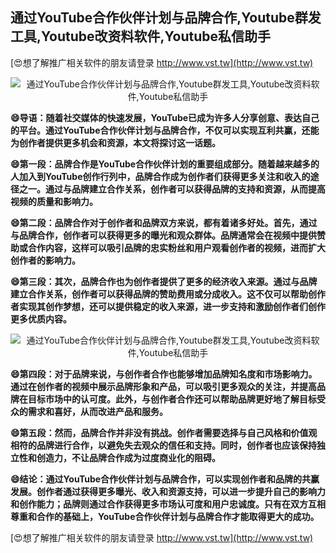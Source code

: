 ## **通过YouTube合作伙伴计划与品牌合作,Youtube群发工具,Youtube改资料软件,Youtube私信助手**

[😍想了解推广相关软件的朋友请登录 http://www.vst.tw](http://www.vst.tw)

 <center><img src="https://vst.tw/MP4/tuiguang/png/3.png" alt="通过YouTube合作伙伴计划与品牌合作,Youtube群发工具,Youtube改资料软件,Youtube私信助手"></center>

**😄导语：随着社交媒体的快速发展，YouTube已成为许多人分享创意、表达自己的平台。通过YouTube合作伙伴计划与品牌合作，不仅可以实现互利共赢，还能为创作者提供更多机会和资源，本文将探讨这一话题。**

**😄第一段：品牌合作是YouTube合作伙伴计划的重要组成部分。随着越来越多的人加入到YouTube创作行列中，品牌合作成为创作者们获得更多关注和收入的途径之一。通过与品牌建立合作关系，创作者可以获得品牌的支持和资源，从而提高视频的质量和影响力。**

**😄第二段：品牌合作对于创作者和品牌双方来说，都有着诸多好处。首先，通过与品牌合作，创作者可以获得更多的曝光和观众群体。品牌通常会在视频中提供赞助或合作内容，这样可以吸引品牌的忠实粉丝和用户观看创作者的视频，进而扩大创作者的影响力。**

**😄第三段：其次，品牌合作也为创作者提供了更多的经济收入来源。通过与品牌建立合作关系，创作者可以获得品牌的赞助费用或分成收入。这不仅可以帮助创作者实现其创作梦想，还可以提供稳定的收入来源，进一步支持和激励创作者们创作更多优质内容。**

 <center><img src="https://vst.tw/MP4/tuiguang/png/4.png" alt="通过YouTube合作伙伴计划与品牌合作,Youtube群发工具,Youtube改资料软件,Youtube私信助手"></center>

**😄第四段：对于品牌来说，与创作者合作也能够增加品牌知名度和市场影响力。通过在创作者的视频中展示品牌形象和产品，可以吸引更多观众的关注，并提高品牌在目标市场中的认可度。此外，与创作者合作还可以帮助品牌更好地了解目标受众的需求和喜好，从而改进产品和服务。**

**😄第五段：然而，品牌合作并非没有挑战。创作者需要选择与自己风格和价值观相符的品牌进行合作，以避免失去观众的信任和支持。同时，创作者也应该保持独立性和创造力，不让品牌合作成为过度商业化的阻碍。**

**😄结论：通过YouTube合作伙伴计划与品牌合作，可以实现创作者和品牌的共赢发展。创作者通过获得更多曝光、收入和资源支持，可以进一步提升自己的影响力和创作能力；品牌则通过合作获得更多市场认可度和用户忠诚度。只有在双方互相尊重和合作的基础上，YouTube合作伙伴计划与品牌合作才能取得更大的成功。**

[😍想了解推广相关软件的朋友请登录 http://www.vst.tw](http://www.vst.tw)



